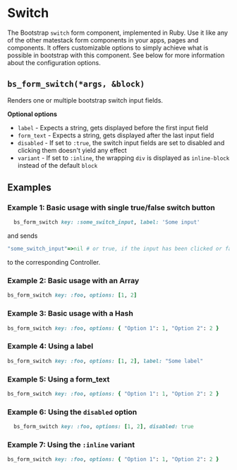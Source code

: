 # Switch

The Bootstrap `switch` form component, implemented in Ruby. Use it like any of the other matestack form components in your apps, pages and components. It offers customizable options to simply achieve what is possible in bootstrap with this component. See below for more information about the configuration options.

## `bs_form_switch(*args, &block)`

Renders one or multiple bootstrap switch input fields.

**Optional options**

* `label` - Expects a string, gets displayed before the first input field
* `form_text` - Expects a string, gets displayed after the last input field
* `disabled` - If set to `:true`, the switch input fields are set to disabled and clicking them doesn't yield any effect
* `variant` - If set to `:inline`, the wrapping `div` is displayed as `inline-block` instead of the default `block`

## Examples

### Example 1: Basic usage with single true/false switch button

```ruby
  bs_form_switch key: :some_switch_input, label: 'Some input'
```

and sends

```ruby
"some_switch_input"=>nil # or true, if the input has been clicked or false if the input was clicked again
```

to the corresponding Controller.

### Example 2: Basic usage with an Array

```ruby
bs_form_switch key: :foo, options: [1, 2]
```

### Example 3: Basic usage with a Hash

```ruby
bs_form_switch key: :foo, options: { "Option 1": 1, "Option 2": 2 }
```

### Example 4: Using a label

```ruby
bs_form_switch key: :foo, options: [1, 2], label: "Some label"
```

### Example 5: Using a form\_text

```ruby
bs_form_switch key: :foo, options: { "Option 1": 1, "Option 2": 2 }
```

### Example 6: Using the `disabled` option

```ruby
  bs_form_switch key: :foo, options: [1, 2], disabled: true
```

### Example 7: Using the `:inline` variant

```ruby
bs_form_switch key: :foo, options: { "Option 1": 1, "Option 2": 2 }
```

